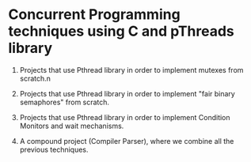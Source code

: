 # Concurrent Programming techniques using C and pThreads library


1. Projects that use Pthread library in order to implement mutexes from scratch.n

2. Projects that use Pthread library in order to implement "fair binary semaphores" from scratch.

3. Projects that use Pthread library in order to implement Condition Monitors and wait mechanisms.

4. A compound project (Compiler Parser), where we combine all the previous techniques.

